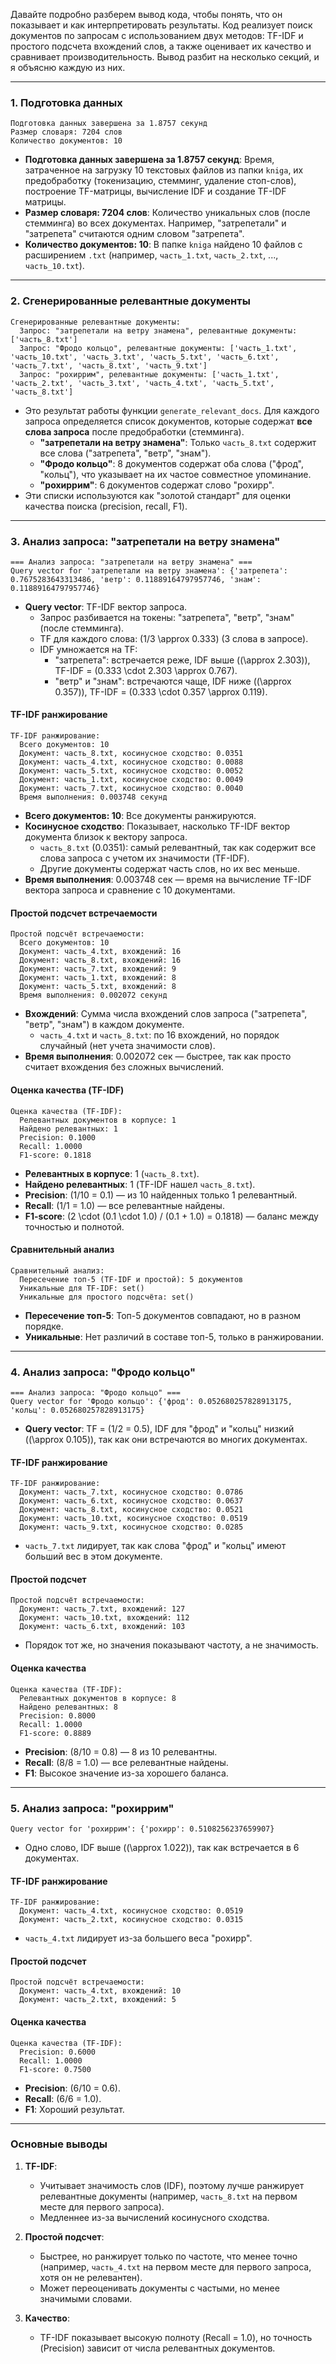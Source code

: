 Давайте подробно разберем вывод кода, чтобы понять, что он показывает и как интерпретировать результаты. Код реализует поиск документов по запросам с использованием двух методов: TF-IDF и простого подсчета вхождений слов, а также оценивает их качество и сравнивает производительность. Вывод разбит на несколько секций, и я объясню каждую из них.

---

### 1. Подготовка данных
```
Подготовка данных завершена за 1.8757 секунд
Размер словаря: 7204 слов
Количество документов: 10
```
- **Подготовка данных завершена за 1.8757 секунд**: Время, затраченное на загрузку 10 текстовых файлов из папки `kniga`, их предобработку (токенизацию, стемминг, удаление стоп-слов), построение TF-матрицы, вычисление IDF и создание TF-IDF матрицы.
- **Размер словаря: 7204 слов**: Количество уникальных слов (после стемминга) во всех документах. Например, "затрепетали" и "затрепета" считаются одним словом "затрепета".
- **Количество документов: 10**: В папке `kniga` найдено 10 файлов с расширением `.txt` (например, `часть_1.txt`, `часть_2.txt`, ..., `часть_10.txt`).

---

### 2. Сгенерированные релевантные документы
```
Сгенерированные релевантные документы:
  Запрос: "затрепетали на ветру знамена", релевантные документы: ['часть_8.txt']
  Запрос: "Фродо кольцо", релевантные документы: ['часть_1.txt', 'часть_10.txt', 'часть_3.txt', 'часть_5.txt', 'часть_6.txt', 'часть_7.txt', 'часть_8.txt', 'часть_9.txt']
  Запрос: "рохиррим", релевантные документы: ['часть_1.txt', 'часть_2.txt', 'часть_3.txt', 'часть_4.txt', 'часть_5.txt', 'часть_8.txt']
```
- Это результат работы функции `generate_relevant_docs`. Для каждого запроса определяется список документов, которые содержат **все слова запроса** после предобработки (стемминга).
  - **"затрепетали на ветру знамена"**: Только `часть_8.txt` содержит все слова ("затрепета", "ветр", "знам").
  - **"Фродо кольцо"**: 8 документов содержат оба слова ("фрод", "кольц"), что указывает на их частое совместное упоминание.
  - **"рохиррим"**: 6 документов содержат слово "рохирр".
- Эти списки используются как "золотой стандарт" для оценки качества поиска (precision, recall, F1).

---

### 3. Анализ запроса: "затрепетали на ветру знамена"
```
=== Анализ запроса: "затрепетали на ветру знамена" ===
Query vector for 'затрепетали на ветру знамена': {'затрепета': 0.7675283643313486, 'ветр': 0.11889164797957746, 'знам': 0.11889164797957746}
```
- **Query vector**: TF-IDF вектор запроса.
  - Запрос разбивается на токены: "затрепета", "ветр", "знам" (после стемминга).
  - TF для каждого слова: \(1/3 \approx 0.333\) (3 слова в запросе).
  - IDF умножается на TF:
    - "затрепета": встречается реже, IDF выше (\(\approx 2.303\)), TF-IDF = \(0.333 \cdot 2.303 \approx 0.767\).
    - "ветр" и "знам": встречаются чаще, IDF ниже (\(\approx 0.357\)), TF-IDF = \(0.333 \cdot 0.357 \approx 0.119\).

#### TF-IDF ранжирование
```
TF-IDF ранжирование:
  Всего документов: 10
  Документ: часть_8.txt, косинусное сходство: 0.0351
  Документ: часть_4.txt, косинусное сходство: 0.0088
  Документ: часть_5.txt, косинусное сходство: 0.0052
  Документ: часть_1.txt, косинусное сходство: 0.0049
  Документ: часть_7.txt, косинусное сходство: 0.0040
  Время выполнения: 0.003748 секунд
```
- **Всего документов: 10**: Все документы ранжируются.
- **Косинусное сходство**: Показывает, насколько TF-IDF вектор документа близок к вектору запроса.
  - `часть_8.txt` (0.0351): самый релевантный, так как содержит все слова запроса с учетом их значимости (TF-IDF).
  - Другие документы содержат часть слов, но их вес меньше.
- **Время выполнения**: 0.003748 сек — время на вычисление TF-IDF вектора запроса и сравнение с 10 документами.

#### Простой подсчет встречаемости
```
Простой подсчёт встречаемости:
  Всего документов: 10
  Документ: часть_4.txt, вхождений: 16
  Документ: часть_8.txt, вхождений: 16
  Документ: часть_7.txt, вхождений: 9
  Документ: часть_1.txt, вхождений: 8
  Документ: часть_5.txt, вхождений: 8
  Время выполнения: 0.002072 секунд
```
- **Вхождений**: Сумма числа вхождений слов запроса ("затрепета", "ветр", "знам") в каждом документе.
  - `часть_4.txt` и `часть_8.txt`: по 16 вхождений, но порядок случайный (нет учета значимости слов).
- **Время выполнения**: 0.002072 сек — быстрее, так как просто считает вхождения без сложных вычислений.

#### Оценка качества (TF-IDF)
```
Оценка качества (TF-IDF):
  Релевантных документов в корпусе: 1
  Найдено релевантных: 1
  Precision: 0.1000
  Recall: 1.0000
  F1-score: 0.1818
```
- **Релевантных в корпусе**: 1 (`часть_8.txt`).
- **Найдено релевантных**: 1 (TF-IDF нашел `часть_8.txt`).
- **Precision**: \(1/10 = 0.1\) — из 10 найденных только 1 релевантный.
- **Recall**: \(1/1 = 1.0\) — все релевантные найдены.
- **F1-score**: \(2 \cdot (0.1 \cdot 1.0) / (0.1 + 1.0) = 0.1818\) — баланс между точностью и полнотой.

#### Сравнительный анализ
```
Сравнительный анализ:
  Пересечение топ-5 (TF-IDF и простой): 5 документов
  Уникальные для TF-IDF: set()
  Уникальные для простого подсчёта: set()
```
- **Пересечение топ-5**: Топ-5 документов совпадают, но в разном порядке.
- **Уникальные**: Нет различий в составе топ-5, только в ранжировании.

---

### 4. Анализ запроса: "Фродо кольцо"
```
=== Анализ запроса: "Фродо кольцо" ===
Query vector for 'Фродо кольцо': {'фрод': 0.052680257828913175, 'кольц': 0.052680257828913175}
```
- **Query vector**: TF = \(1/2 = 0.5\), IDF для "фрод" и "кольц" низкий (\(\approx 0.105\)), так как они встречаются во многих документах.

#### TF-IDF ранжирование
```
TF-IDF ранжирование:
  Документ: часть_7.txt, косинусное сходство: 0.0786
  Документ: часть_6.txt, косинусное сходство: 0.0637
  Документ: часть_8.txt, косинусное сходство: 0.0521
  Документ: часть_10.txt, косинусное сходство: 0.0519
  Документ: часть_9.txt, косинусное сходство: 0.0285
```
- `часть_7.txt` лидирует, так как слова "фрод" и "кольц" имеют больший вес в этом документе.

#### Простой подсчет
```
Простой подсчёт встречаемости:
  Документ: часть_7.txt, вхождений: 127
  Документ: часть_10.txt, вхождений: 112
  Документ: часть_6.txt, вхождений: 103
```
- Порядок тот же, но значения показывают частоту, а не значимость.

#### Оценка качества
```
Оценка качества (TF-IDF):
  Релевантных документов в корпусе: 8
  Найдено релевантных: 8
  Precision: 0.8000
  Recall: 1.0000
  F1-score: 0.8889
```
- **Precision**: \(8/10 = 0.8\) — 8 из 10 релевантны.
- **Recall**: \(8/8 = 1.0\) — все релевантные найдены.
- **F1**: Высокое значение из-за хорошего баланса.

---

### 5. Анализ запроса: "рохиррим"
```
Query vector for 'рохиррим': {'рохирр': 0.5108256237659907}
```
- Одно слово, IDF выше (\(\approx 1.022\)), так как встречается в 6 документах.

#### TF-IDF ранжирование
```
TF-IDF ранжирование:
  Документ: часть_4.txt, косинусное сходство: 0.0519
  Документ: часть_2.txt, косинусное сходство: 0.0315
```
- `часть_4.txt` лидирует из-за большего веса "рохирр".

#### Простой подсчет
```
Простой подсчёт встречаемости:
  Документ: часть_4.txt, вхождений: 10
  Документ: часть_2.txt, вхождений: 5
```

#### Оценка качества
```
Оценка качества (TF-IDF):
  Precision: 0.6000
  Recall: 1.0000
  F1-score: 0.7500
```
- **Precision**: \(6/10 = 0.6\).
- **Recall**: \(6/6 = 1.0\).
- **F1**: Хороший результат.

---

### Основные выводы
1. **TF-IDF**:
   - Учитывает значимость слов (IDF), поэтому лучше ранжирует релевантные документы (например, `часть_8.txt` на первом месте для первого запроса).
   - Медленнее из-за вычислений косинусного сходства.

2. **Простой подсчет**:
   - Быстрее, но ранжирует только по частоте, что менее точно (например, `часть_4.txt` на первом месте для первого запроса, хотя он не релевантен).
   - Может переоценивать документы с частыми, но менее значимыми словами.

3. **Качество**:
   - TF-IDF показывает высокую полноту (Recall = 1.0), но точность (Precision) зависит от числа релевантных документов.